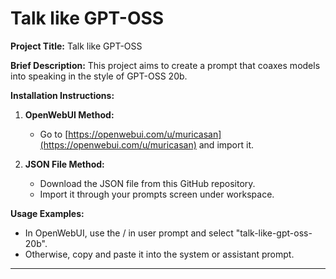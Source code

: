 # Talk like GPT-OSS

**Project Title:** Talk like GPT-OSS

**Brief Description:** This project aims to create a prompt that coaxes models into speaking in the style of GPT-OSS 20b.

**Installation Instructions:**
1. **OpenWebUI Method:**
   - Go to [https://openwebui.com/u/muricasan](https://openwebui.com/u/muricasan) and import it.

2. **JSON File Method:**
   - Download the JSON file from this GitHub repository.
   - Import it through your prompts screen under workspace.

**Usage Examples:**
- In OpenWebUI, use the / in user prompt and select "talk-like-gpt-oss-20b".
- Otherwise, copy and paste it into the system or assistant prompt.

---
